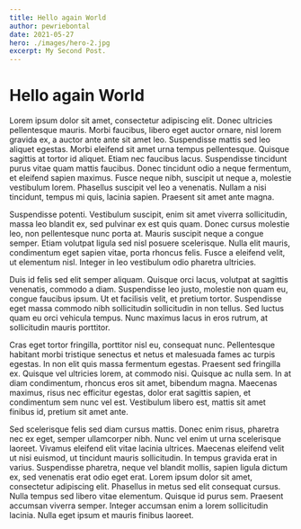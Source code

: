 ```yaml
---
title: Hello again World
author: pewriebontal
date: 2021-05-27
hero: ./images/hero-2.jpg
excerpt: My Second Post.
---
```


# Hello again World

Lorem ipsum dolor sit amet, consectetur adipiscing elit. Donec ultricies pellentesque mauris. Morbi faucibus, libero eget auctor ornare, nisl lorem gravida ex, a auctor ante ante sit amet leo. Suspendisse mattis sed leo aliquet egestas. Morbi eleifend sit amet urna tempus pellentesque. Quisque sagittis at tortor id aliquet. Etiam nec faucibus lacus. Suspendisse tincidunt purus vitae quam mattis faucibus. Donec tincidunt odio a neque fermentum, et eleifend sapien maximus. Fusce neque nibh, suscipit ut neque a, molestie vestibulum lorem. Phasellus suscipit vel leo a venenatis. Nullam a nisi tincidunt, tempus mi quis, lacinia sapien. Praesent sit amet ante magna.

Suspendisse potenti. Vestibulum suscipit, enim sit amet viverra sollicitudin, massa leo blandit ex, sed pulvinar ex est quis quam. Donec cursus molestie leo, non pellentesque nunc porta at. Mauris suscipit neque a congue semper. Etiam volutpat ligula sed nisl posuere scelerisque. Nulla elit mauris, condimentum eget sapien vitae, porta rhoncus felis. Fusce a eleifend velit, ut elementum nisl. Integer in leo vestibulum odio pharetra ultricies.

Duis id felis sed elit semper aliquam. Quisque orci lacus, volutpat at sagittis venenatis, commodo a diam. Suspendisse leo justo, molestie non quam eu, congue faucibus ipsum. Ut et facilisis velit, et pretium tortor. Suspendisse eget massa commodo nibh sollicitudin sollicitudin in non tellus. Sed luctus quam eu orci vehicula tempus. Nunc maximus lacus in eros rutrum, at sollicitudin mauris porttitor.

Cras eget tortor fringilla, porttitor nisl eu, consequat nunc. Pellentesque habitant morbi tristique senectus et netus et malesuada fames ac turpis egestas. In non elit quis massa fermentum egestas. Praesent sed fringilla ex. Quisque vel ultricies lorem, at commodo nisi. Quisque ac nulla sem. In at diam condimentum, rhoncus eros sit amet, bibendum magna. Maecenas maximus, risus nec efficitur egestas, dolor erat sagittis sapien, et condimentum sem nunc vel est. Vestibulum libero est, mattis sit amet finibus id, pretium sit amet ante.

Sed scelerisque felis sed diam cursus mattis. Donec enim risus, pharetra nec ex eget, semper ullamcorper nibh. Nunc vel enim ut urna scelerisque laoreet. Vivamus eleifend elit vitae lacinia ultrices. Maecenas eleifend velit ut nisi euismod, ut tincidunt mauris sollicitudin. In tempus gravida erat in varius. Suspendisse pharetra, neque vel blandit mollis, sapien ligula dictum ex, sed venenatis erat odio eget erat. Lorem ipsum dolor sit amet, consectetur adipiscing elit. Phasellus in metus sed elit consequat cursus. Nulla tempus sed libero vitae elementum. Quisque id purus sem. Praesent accumsan viverra semper. Integer accumsan enim a lorem sollicitudin lacinia. Nulla eget ipsum et mauris finibus laoreet.